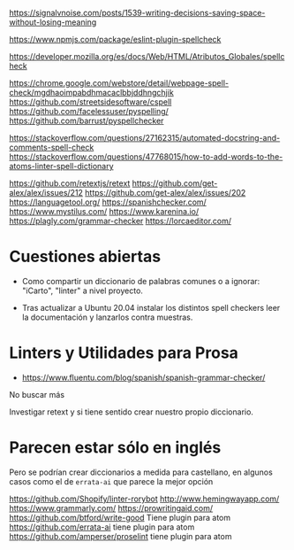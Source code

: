 

https://signalvnoise.com/posts/1539-writing-decisions-saving-space-without-losing-meaning


https://www.npmjs.com/package/eslint-plugin-spellcheck

https://developer.mozilla.org/es/docs/Web/HTML/Atributos_Globales/spellcheck

https://chrome.google.com/webstore/detail/webpage-spell-check/mgdhaoimpabdhmacaclbbjddhngchjik
https://github.com/streetsidesoftware/cspell
https://github.com/facelessuser/pyspelling/
https://github.com/barrust/pyspellchecker

https://stackoverflow.com/questions/27162315/automated-docstring-and-comments-spell-check
https://stackoverflow.com/questions/47768015/how-to-add-words-to-the-atoms-linter-spell-dictionary

https://github.com/retextjs/retext
https://github.com/get-alex/alex/issues/212
https://github.com/get-alex/alex/issues/202
https://languagetool.org/
https://spanishchecker.com/
https://www.mystilus.com/
https://www.karenina.io/
https://plagly.com/grammar-checker
https://lorcaeditor.com/

# Cuestiones abiertas

-   Como compartir un diccionario de palabras comunes o a ignorar: "iCarto", "linter" a nivel proyecto.

-   Tras actualizar a Ubuntu 20.04 instalar los distintos spell checkers leer la documentación y lanzarlos contra muestras.

# Linters y Utilidades para Prosa

-   https://www.fluentu.com/blog/spanish/spanish-grammar-checker/

No buscar más

Investigar retext y si tiene sentido crear nuestro propio diccionario.

# Parecen estar sólo en inglés

Pero se podrían crear diccionarios a medida para castellano, en algunos casos como el de `errata-ai` que parece la mejor opción

https://github.com/Shopify/linter-rorybot
http://www.hemingwayapp.com/
https://www.grammarly.com/
https://prowritingaid.com/
https://github.com/btford/write-good Tiene plugin para atom
https://github.com/errata-ai tiene plugin para atom
https://github.com/amperser/proselint tiene plugin para atom